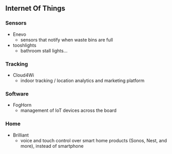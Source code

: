 ## Internet Of Things

### Sensors
* Enevo 
	* sensors that notify when waste bins are full
* tooshlights
	* bathroom stall lights...

### Tracking
* Cloud4Wi
	* indoor tracking / location analytics and marketing platform


### Software
* FogHorn
	* management of IoT devices across the board


### Home
* Brilliant
	* voice and touch control over smart home products (Sonos, Nest, and more), instead of smartphone

